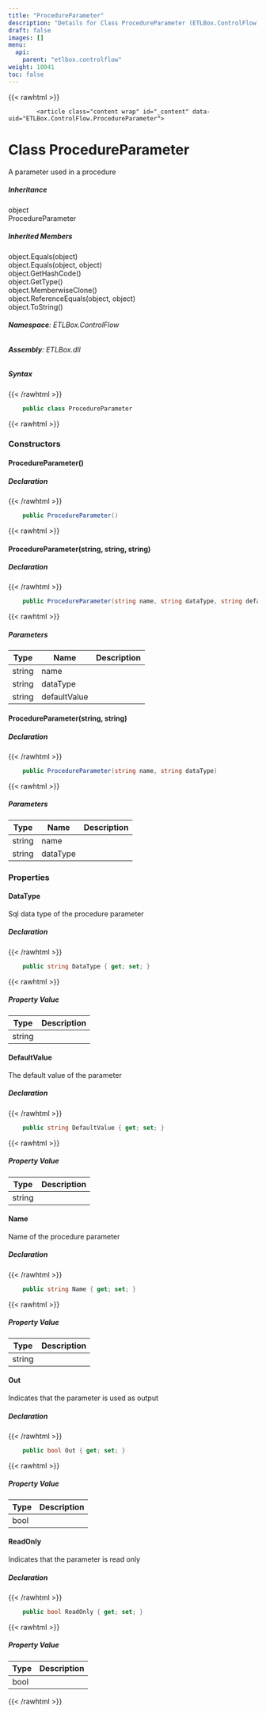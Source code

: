 ```yaml
---
title: "ProcedureParameter"
description: "Details for Class ProcedureParameter (ETLBox.ControlFlow)"
draft: false
images: []
menu:
  api:
    parent: "etlbox.controlflow"
weight: 10041
toc: false
---
```


{{< rawhtml >}}

            <article class="content wrap" id="_content" data-uid="ETLBox.ControlFlow.ProcedureParameter">
  <h1 id="ETLBox_ControlFlow_ProcedureParameter" data-uid="ETLBox.ControlFlow.ProcedureParameter" class="text-break">Class ProcedureParameter
</h1>
  <div class="markdown level0 summary"><p>A parameter used in a procedure</p>
</div>
  <div class="markdown level0 conceptual"></div>
  <div class="inheritance">
    <h5>Inheritance</h5>
    <div class="level0"><span class="xref">object</span></div>
    <div class="level1"><span class="xref">ProcedureParameter</span></div>
  </div>
  <div class="inheritedMembers">
    <h5>Inherited Members</h5>
    <div>
      <span class="xref">object.Equals(object)</span>
    </div>
    <div>
      <span class="xref">object.Equals(object, object)</span>
    </div>
    <div>
      <span class="xref">object.GetHashCode()</span>
    </div>
    <div>
      <span class="xref">object.GetType()</span>
    </div>
    <div>
      <span class="xref">object.MemberwiseClone()</span>
    </div>
    <div>
      <span class="xref">object.ReferenceEquals(object, object)</span>
    </div>
    <div>
      <span class="xref">object.ToString()</span>
    </div>
  </div>
<h6><strong>Namespace</strong>: ETLBox.ControlFlow</h6>
  <h6><strong>Assembly</strong>: ETLBox.dll</h6>
  <h5 id="ETLBox_ControlFlow_ProcedureParameter_syntax">Syntax</h5>
{{< /rawhtml >}}

```C#
    public class ProcedureParameter
```

{{< rawhtml >}}
  <h3 id="constructors">Constructors
</h3>
  <a id="ETLBox_ControlFlow_ProcedureParameter__ctor_" data-uid="ETLBox.ControlFlow.ProcedureParameter.#ctor*"></a>
  <h4 id="ETLBox_ControlFlow_ProcedureParameter__ctor" data-uid="ETLBox.ControlFlow.ProcedureParameter.#ctor">ProcedureParameter()</h4>
  <div class="markdown level1 summary"></div>
  <div class="markdown level1 conceptual"></div>
  <h5 class="declaration">Declaration</h5>
{{< /rawhtml >}}

```C#
    public ProcedureParameter()
```

{{< rawhtml >}}
  <a id="ETLBox_ControlFlow_ProcedureParameter__ctor_" data-uid="ETLBox.ControlFlow.ProcedureParameter.#ctor*"></a>
  <h4 id="ETLBox_ControlFlow_ProcedureParameter__ctor_System_String_System_String_System_String_" data-uid="ETLBox.ControlFlow.ProcedureParameter.#ctor(System.String,System.String,System.String)">ProcedureParameter(string, string, string)</h4>
  <div class="markdown level1 summary"></div>
  <div class="markdown level1 conceptual"></div>
  <h5 class="declaration">Declaration</h5>
{{< /rawhtml >}}

```C#
    public ProcedureParameter(string name, string dataType, string defaultValue)
```

{{< rawhtml >}}
  <h5 class="parameters">Parameters</h5>
  <table class="table table-bordered table-striped table-condensed">
    <thead>
      <tr>
        <th>Type</th>
        <th>Name</th>
        <th>Description</th>
      </tr>
    </thead>
    <tbody>
      <tr>
        <td><span class="xref">string</span></td>
        <td><span class="parametername">name</span></td>
        <td></td>
      </tr>
      <tr>
        <td><span class="xref">string</span></td>
        <td><span class="parametername">dataType</span></td>
        <td></td>
      </tr>
      <tr>
        <td><span class="xref">string</span></td>
        <td><span class="parametername">defaultValue</span></td>
        <td></td>
      </tr>
    </tbody>
  </table>
  <a id="ETLBox_ControlFlow_ProcedureParameter__ctor_" data-uid="ETLBox.ControlFlow.ProcedureParameter.#ctor*"></a>
  <h4 id="ETLBox_ControlFlow_ProcedureParameter__ctor_System_String_System_String_" data-uid="ETLBox.ControlFlow.ProcedureParameter.#ctor(System.String,System.String)">ProcedureParameter(string, string)</h4>
  <div class="markdown level1 summary"></div>
  <div class="markdown level1 conceptual"></div>
  <h5 class="declaration">Declaration</h5>
{{< /rawhtml >}}

```C#
    public ProcedureParameter(string name, string dataType)
```

{{< rawhtml >}}
  <h5 class="parameters">Parameters</h5>
  <table class="table table-bordered table-striped table-condensed">
    <thead>
      <tr>
        <th>Type</th>
        <th>Name</th>
        <th>Description</th>
      </tr>
    </thead>
    <tbody>
      <tr>
        <td><span class="xref">string</span></td>
        <td><span class="parametername">name</span></td>
        <td></td>
      </tr>
      <tr>
        <td><span class="xref">string</span></td>
        <td><span class="parametername">dataType</span></td>
        <td></td>
      </tr>
    </tbody>
  </table>
  <h3 id="properties">Properties
</h3>
  <a id="ETLBox_ControlFlow_ProcedureParameter_DataType_" data-uid="ETLBox.ControlFlow.ProcedureParameter.DataType*"></a>
  <h4 id="ETLBox_ControlFlow_ProcedureParameter_DataType" data-uid="ETLBox.ControlFlow.ProcedureParameter.DataType">DataType</h4>
  <div class="markdown level1 summary"><p>Sql data type of the procedure parameter</p>
</div>
  <div class="markdown level1 conceptual"></div>
  <h5 class="declaration">Declaration</h5>
{{< /rawhtml >}}

```C#
    public string DataType { get; set; }
```

{{< rawhtml >}}
  <h5 class="propertyValue">Property Value</h5>
  <table class="table table-bordered table-striped table-condensed">
    <thead>
      <tr>
        <th>Type</th>
        <th>Description</th>
      </tr>
    </thead>
    <tbody>
      <tr>
        <td><span class="xref">string</span></td>
        <td></td>
      </tr>
    </tbody>
  </table>
  <a id="ETLBox_ControlFlow_ProcedureParameter_DefaultValue_" data-uid="ETLBox.ControlFlow.ProcedureParameter.DefaultValue*"></a>
  <h4 id="ETLBox_ControlFlow_ProcedureParameter_DefaultValue" data-uid="ETLBox.ControlFlow.ProcedureParameter.DefaultValue">DefaultValue</h4>
  <div class="markdown level1 summary"><p>The default value of the parameter</p>
</div>
  <div class="markdown level1 conceptual"></div>
  <h5 class="declaration">Declaration</h5>
{{< /rawhtml >}}

```C#
    public string DefaultValue { get; set; }
```

{{< rawhtml >}}
  <h5 class="propertyValue">Property Value</h5>
  <table class="table table-bordered table-striped table-condensed">
    <thead>
      <tr>
        <th>Type</th>
        <th>Description</th>
      </tr>
    </thead>
    <tbody>
      <tr>
        <td><span class="xref">string</span></td>
        <td></td>
      </tr>
    </tbody>
  </table>
  <a id="ETLBox_ControlFlow_ProcedureParameter_Name_" data-uid="ETLBox.ControlFlow.ProcedureParameter.Name*"></a>
  <h4 id="ETLBox_ControlFlow_ProcedureParameter_Name" data-uid="ETLBox.ControlFlow.ProcedureParameter.Name">Name</h4>
  <div class="markdown level1 summary"><p>Name of the procedure parameter</p>
</div>
  <div class="markdown level1 conceptual"></div>
  <h5 class="declaration">Declaration</h5>
{{< /rawhtml >}}

```C#
    public string Name { get; set; }
```

{{< rawhtml >}}
  <h5 class="propertyValue">Property Value</h5>
  <table class="table table-bordered table-striped table-condensed">
    <thead>
      <tr>
        <th>Type</th>
        <th>Description</th>
      </tr>
    </thead>
    <tbody>
      <tr>
        <td><span class="xref">string</span></td>
        <td></td>
      </tr>
    </tbody>
  </table>
  <a id="ETLBox_ControlFlow_ProcedureParameter_Out_" data-uid="ETLBox.ControlFlow.ProcedureParameter.Out*"></a>
  <h4 id="ETLBox_ControlFlow_ProcedureParameter_Out" data-uid="ETLBox.ControlFlow.ProcedureParameter.Out">Out</h4>
  <div class="markdown level1 summary"><p>Indicates that the parameter is used as output</p>
</div>
  <div class="markdown level1 conceptual"></div>
  <h5 class="declaration">Declaration</h5>
{{< /rawhtml >}}

```C#
    public bool Out { get; set; }
```

{{< rawhtml >}}
  <h5 class="propertyValue">Property Value</h5>
  <table class="table table-bordered table-striped table-condensed">
    <thead>
      <tr>
        <th>Type</th>
        <th>Description</th>
      </tr>
    </thead>
    <tbody>
      <tr>
        <td><span class="xref">bool</span></td>
        <td></td>
      </tr>
    </tbody>
  </table>
  <a id="ETLBox_ControlFlow_ProcedureParameter_ReadOnly_" data-uid="ETLBox.ControlFlow.ProcedureParameter.ReadOnly*"></a>
  <h4 id="ETLBox_ControlFlow_ProcedureParameter_ReadOnly" data-uid="ETLBox.ControlFlow.ProcedureParameter.ReadOnly">ReadOnly</h4>
  <div class="markdown level1 summary"><p>Indicates that the parameter is read only</p>
</div>
  <div class="markdown level1 conceptual"></div>
  <h5 class="declaration">Declaration</h5>
{{< /rawhtml >}}

```C#
    public bool ReadOnly { get; set; }
```

{{< rawhtml >}}
  <h5 class="propertyValue">Property Value</h5>
  <table class="table table-bordered table-striped table-condensed">
    <thead>
      <tr>
        <th>Type</th>
        <th>Description</th>
      </tr>
    </thead>
    <tbody>
      <tr>
        <td><span class="xref">bool</span></td>
        <td></td>
      </tr>
    </tbody>
  </table>

{{< /rawhtml >}}
